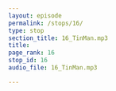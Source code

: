```yaml
---
layout: episode
permalink: /stops/16/
type: stop
section_title: 16_TinMan.mp3
title: 
page_rank: 16
stop_id: 16
audio_file: 16_TinMan.mp3

---
```

